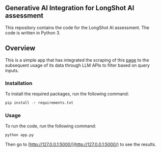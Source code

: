 ## Generative AI Integration for LongShot AI assessment

This repository contains the code for the LongShot AI assessment. The code is written in Python 3. 

## Overview
This is a simple app that has integrated the scraping of this [page](https://en.wikipedia.org/wiki/List_of_2023_box_office_number-one_films_in_the_United_States) to the subsequent usage of its data through LLM APIs to filter based on query inputs.

### Installation

To install the required packages, run the following command:

```bash
pip install -r requirements.txt
```

### Usage

To run the code, run the following command:

```bash
python app.py
```

Then go to [http://127.0.0.1:5000/](http://127.0.0.1:5000/) to see the results.
